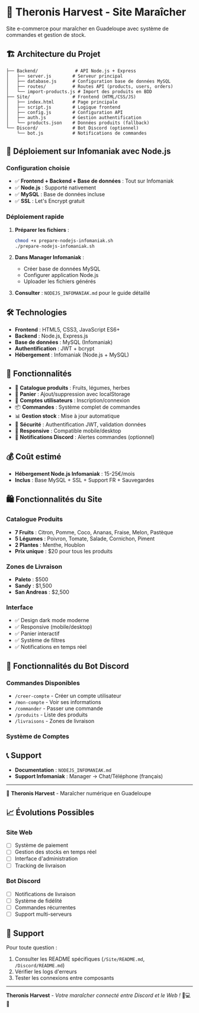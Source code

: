 # 🌿 Theronis Harvest - Site Maraîcher

Site e-commerce pour maraîcher en Guadeloupe avec système de commandes et gestion de stock.

## 🏗️ Architecture du Projet

```
├── Backend/              # API Node.js + Express
│   ├── server.js        # Serveur principal
│   ├── database.js      # Configuration base de données MySQL
│   ├── routes/          # Routes API (products, users, orders)
│   └── import-products.js # Import des produits en BDD
├── Site/                # Frontend (HTML/CSS/JS)
│   ├── index.html       # Page principale
│   ├── script.js        # Logique frontend
│   ├── config.js        # Configuration API
│   ├── auth.js          # Gestion authentification
│   └── products.json    # Données produits (fallback)
└── Discord/             # Bot Discord (optionnel)
    └── bot.js           # Notifications de commandes
```

## 🚀 Déploiement sur Infomaniak avec Node.js

### Configuration choisie
- ✅ **Frontend + Backend + Base de données** : Tout sur Infomaniak
- ✅ **Node.js** : Supporté nativement
- ✅ **MySQL** : Base de données incluse
- ✅ **SSL** : Let's Encrypt gratuit

### Déploiement rapide

1. **Préparer les fichiers** :
   ```bash
   chmod +x prepare-nodejs-infomaniak.sh
   ./prepare-nodejs-infomaniak.sh
   ```

2. **Dans Manager Infomaniak** :
   - Créer base de données MySQL
   - Configurer application Node.js 
   - Uploader les fichiers générés

3. **Consulter** : `NODEJS_INFOMANIAK.md` pour le guide détaillé

## 🛠️ Technologies

- **Frontend** : HTML5, CSS3, JavaScript ES6+
- **Backend** : Node.js, Express.js
- **Base de données** : MySQL (Infomaniak)
- **Authentification** : JWT + bcrypt
- **Hébergement** : Infomaniak (Node.js + MySQL)

## 🌟 Fonctionnalités

- 📱 **Catalogue produits** : Fruits, légumes, herbes
- 🛒 **Panier** : Ajout/suppression avec localStorage
- 👤 **Comptes utilisateurs** : Inscription/connexion
- 📦 **Commandes** : Système complet de commandes
- 📊 **Gestion stock** : Mise à jour automatique
- 🔐 **Sécurité** : Authentification JWT, validation données
- 📱 **Responsive** : Compatible mobile/desktop
- 🔔 **Notifications Discord** : Alertes commandes (optionnel)

## 💰 Coût estimé

- **Hébergement Node.js Infomaniak** : 15-25€/mois
- **Inclus** : Base MySQL + SSL + Support FR + Sauvegardes

## 🛍️ Fonctionnalités du Site

### Catalogue Produits
- **7 Fruits** : Citron, Pomme, Coco, Ananas, Fraise, Melon, Pastèque
- **5 Légumes** : Poivron, Tomate, Salade, Cornichon, Piment  
- **2 Plantes** : Menthe, Houblon
- **Prix unique** : $20 pour tous les produits

### Zones de Livraison
- **Paleto** : $500
- **Sandy** : $1,500
- **San Andreas** : $2,500

### Interface
- ✅ Design dark mode moderne
- ✅ Responsive (mobile/desktop)
- ✅ Panier interactif
- ✅ Système de filtres
- ✅ Notifications en temps réel

## 🤖 Fonctionnalités du Bot Discord

### Commandes Disponibles
- `/creer-compte` - Créer un compte utilisateur
- `/mon-compte` - Voir ses informations
- `/commander` - Passer une commande
- `/produits` - Liste des produits
- `/livraisons` - Zones de livraison

### Système de Comptes
## 📞 Support

- **Documentation** : `NODEJS_INFOMANIAK.md`
- **Support Infomaniak** : Manager → Chat/Téléphone (français)

---

🌿 **Theronis Harvest** - Maraîcher numérique en Guadeloupe

## 📈 Évolutions Possibles

### Site Web
- [ ] Système de paiement
- [ ] Gestion des stocks en temps réel
- [ ] Interface d'administration
- [ ] Tracking de livraison

### Bot Discord
- [ ] Notifications de livraison
- [ ] Système de fidélité
- [ ] Commandes récurrentes
- [ ] Support multi-serveurs

## 👥 Support

Pour toute question :
1. Consulter les README spécifiques (`/Site/README.md`, `/Discord/README.md`)
2. Vérifier les logs d'erreurs
3. Tester les connexions entre composants

---

**Theronis Harvest** - *Votre maraîcher connecté entre Discord et le Web !* 🌿💻🤖